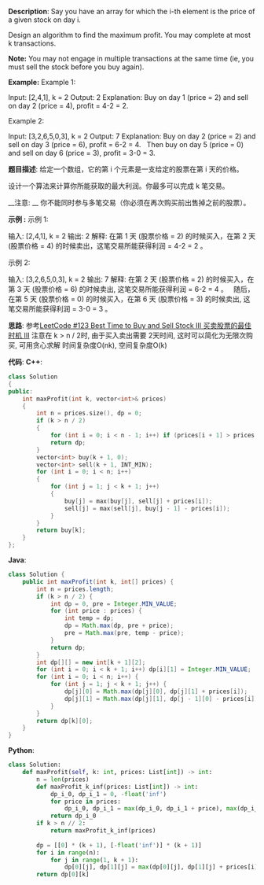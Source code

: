 __Description__:
Say you have an array for which the i-th element is the price of a given stock on day i.

Design an algorithm to find the maximum profit. You may complete at most k transactions.

__Note:__
You may not engage in multiple transactions at the same time (ie, you must sell the stock before you buy again).

__Example:__
Example 1:

Input: [2,4,1], k = 2
Output: 2
Explanation: Buy on day 1 (price = 2) and sell on day 2 (price = 4), profit = 4-2 = 2.

Example 2:

Input: [3,2,6,5,0,3], k = 2
Output: 7
Explanation: Buy on day 2 (price = 2) and sell on day 3 (price = 6), profit = 6-2 = 4.
             Then buy on day 5 (price = 0) and sell on day 6 (price = 3), profit = 3-0 = 3.

__题目描述__:
给定一个数组，它的第 i 个元素是一支给定的股票在第 i 天的价格。

设计一个算法来计算你所能获取的最大利润。你最多可以完成 k 笔交易。

__注意: __
你不能同时参与多笔交易（你必须在再次购买前出售掉之前的股票）。

__示例 :__
示例 1:

输入: [2,4,1], k = 2
输出: 2
解释: 在第 1 天 (股票价格 = 2) 的时候买入，在第 2 天 (股票价格 = 4) 的时候卖出，这笔交易所能获得利润 = 4-2 = 2 。

示例 2:

输入: [3,2,6,5,0,3], k = 2
输出: 7
解释: 在第 2 天 (股票价格 = 2) 的时候买入，在第 3 天 (股票价格 = 6) 的时候卖出, 这笔交易所能获得利润 = 6-2 = 4 。
     随后，在第 5 天 (股票价格 = 0) 的时候买入，在第 6 天 (股票价格 = 3) 的时候卖出, 这笔交易所能获得利润 = 3-0 = 3 。

__思路__:
参考[LeetCode #123 Best Time to Buy and Sell Stock III 买卖股票的最佳时机 III](https://www.jianshu.com/p/afd580831d79)
注意在 k > n / 2时, 由于买入卖出需要 2天时间, 这时可以简化为无限次购买, 可用贪心求解
时间复杂度O(nk), 空间复杂度O(k)

__代码__:
__C++__:
```C++
class Solution 
{
public:
    int maxProfit(int k, vector<int>& prices) 
    {
        int n = prices.size(), dp = 0;
        if (k > n / 2) 
        {
            for (int i = 0; i < n - 1; i++) if (prices[i + 1] > prices[i]) dp += prices[i + 1] - prices[i];
            return dp;
        }
        vector<int> buy(k + 1, 0);
        vector<int> sell(k + 1, INT_MIN);
        for (int i = 0; i < n; i++) 
        {
            for (int j = 1; j < k + 1; j++) 
            {
                buy[j] = max(buy[j], sell[j] + prices[i]);
                sell[j] = max(sell[j], buy[j - 1] - prices[i]);
            }
        }
        return buy[k];
    }
};
```

__Java__:
```Java
class Solution {
    public int maxProfit(int k, int[] prices) {
        int n = prices.length;
        if (k > n / 2) {
            int dp = 0, pre = Integer.MIN_VALUE;
            for (int price : prices) {
                int temp = dp;
                dp = Math.max(dp, pre + price);
                pre = Math.max(pre, temp - price);
            }
            return dp;
        }
        int dp[][] = new int[k + 1][2];
        for (int i = 0; i < k + 1; i++) dp[i][1] = Integer.MIN_VALUE;
        for (int i = 0; i < n; i++) {
            for (int j = 1; j < k + 1; j++) {
                dp[j][0] = Math.max(dp[j][0], dp[j][1] + prices[i]);
                dp[j][1] = Math.max(dp[j][1], dp[j - 1][0] - prices[i]);
            }
        }
        return dp[k][0];
    }
}
```

__Python__:
```Python
class Solution:
    def maxProfit(self, k: int, prices: List[int]) -> int:
        n = len(prices)
        def maxProfit_k_inf(prices: List[int]) -> int:
            dp_i_0, dp_i_1 = 0, -float('inf')
            for price in prices:
                dp_i_0, dp_i_1 = max(dp_i_0, dp_i_1 + price), max(dp_i_1, dp_i_0 - price)
            return dp_i_0
        if k > n // 2:
            return maxProfit_k_inf(prices)
        
        dp = [[0] * (k + 1), [-float('inf')] * (k + 1)]
        for i in range(n):
            for j in range(1, k + 1):
                dp[0][j], dp[1][j] = max(dp[0][j], dp[1][j] + prices[i]), max(dp[1][j], dp[0][j - 1] - prices[i])
        return dp[0][k]
```